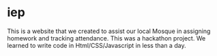 # iep

This is a website that we created to assist our local Mosque in assigning homework and tracking attendance. This was a hackathon project. We learned to write code in Html/CSS/Javascript in less than a day.
